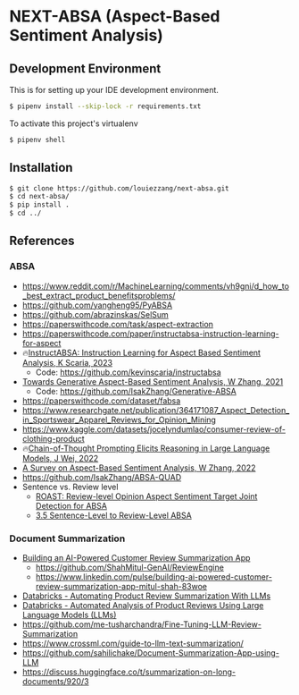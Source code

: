 # NEXT-ABSA (Aspect-Based Sentiment Analysis)


## Development Environment
This is for setting up your IDE development environment.
```sh
$ pipenv install --skip-lock -r requirements.txt 
```

To activate this project's virtualenv
```sh
$ pipenv shell
```

## Installation

```sh
$ git clone https://github.com/louiezzang/next-absa.git
$ cd next-absa/
$ pip install .
$ cd ../
```


## References
### ABSA
* https://www.reddit.com/r/MachineLearning/comments/vh9gni/d_how_to_best_extract_product_benefitsproblems/
* https://github.com/yangheng95/PyABSA
* https://github.com/abrazinskas/SelSum
* https://paperswithcode.com/task/aspect-extraction
* https://paperswithcode.com/paper/instructabsa-instruction-learning-for-aspect
* 🔥[InstructABSA: Instruction Learning for Aspect Based Sentiment Analysis, K Scaria, 2023](https://arxiv.org/abs/2302.08624)
    - Code: https://github.com/kevinscaria/instructabsa
* [Towards Generative Aspect-Based Sentiment Analysis, W Zhang, 2021](https://aclanthology.org/2021.acl-short.64.pdf)
    - Code: https://github.com/IsakZhang/Generative-ABSA
* https://paperswithcode.com/dataset/fabsa
* https://www.researchgate.net/publication/364171087_Aspect_Detection_in_Sportswear_Apparel_Reviews_for_Opinion_Mining
* https://www.kaggle.com/datasets/jocelyndumlao/consumer-review-of-clothing-product
* 🔥[Chain-of-Thought Prompting Elicits Reasoning in Large Language Models, J Wei, 2022](https://arxiv.org/abs/2201.11903)
* [A Survey on Aspect-Based Sentiment Analysis, W Zhang, 2022](https://arxiv.org/pdf/2203.01054)
* https://github.com/IsakZhang/ABSA-QUAD
* Sentence vs. Review level
    * [ROAST: Review-level Opinion Aspect Sentiment Target Joint Detection for
ABSA](https://arxiv.org/pdf/2405.20274)
    * [3.5 Sentence-Level to Review-Level ABSA](https://aclanthology.org/2023.ijcnlp-main.41.pdf)

### Document Summarization
* [Building an AI-Powered Customer Review Summarization App](https://medium.com/@genuine.opinion/building-an-ai-powered-customer-review-summarization-app-a-step-by-step-guide-with-langchain-and-0264a4c8071b)
    - https://github.com/ShahMitul-GenAI/ReviewEngine
    - https://www.linkedin.com/pulse/building-ai-powered-customer-review-summarization-app-mitul-shah-83woe
* [Databricks - Automating Product Review Summarization With LLMs](https://github.com/databricks-industry-solutions/review-summarisation)
* [Databricks - Automated Analysis of Product Reviews Using Large Language Models (LLMs)](https://www.databricks.com/blog/automated-analysis-product-reviews-using-large-language-models-llms)
* https://github.com/me-tusharchandra/Fine-Tuning-LLM-Review-Summarization
* https://www.crossml.com/guide-to-llm-text-summarization/
* https://github.com/sahilichake/Document-Summarization-App-using-LLM
* https://discuss.huggingface.co/t/summarization-on-long-documents/920/3

